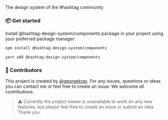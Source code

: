 The design system of the #hashtag community

### 📦 Get started

Install @hashtag-design-system/components package in your project using your preferred package manager:

```bash
npm install @hashtag-design-system/components
```

```bash
yarn add @hashtag-design-system/components
```

### 🤝 Contributors

This project is created by [@georgekrax](https://github.com/georgekrax). For any issues, questions or ideas you can contact me or feel free to create an issue. We welcome all contributions.

> ⚠️ Currently the project owner is unavailable to work on any new features, but please feel free to create an issue or submit an idea. Thank you.
